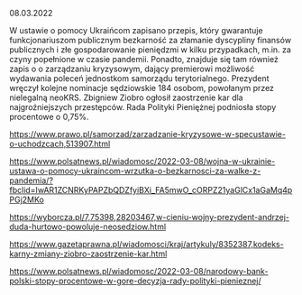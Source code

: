 08.03.2022

W ustawie o pomocy Ukraińcom zapisano przepis, który gwarantuje funkcjonariuszom publicznym bezkarność za złamanie dyscypliny finansów publicznych i złe gospodarowanie pieniędzmi w kilku przypadkach, m.in. za czyny popełnione w czasie pandemii. Ponadto, znajduje się tam również zapis o o zarządzaniu kryzysowym, dający premierowi możliwość wydawania poleceń jednostkom samorządu terytorialnego. Prezydent wręczył kolejne nominacje sędziowskie 184 osobom, powołanym przez nielegalną neoKRS. Zbigniew Ziobro ogłosił zaostrzenie kar dla najgroźniejszych przestępców. Rada Polityki Pieniężnej podniosła stopy procentowe o 0,75%.

https://www.prawo.pl/samorzad/zarzadzanie-kryzysowe-w-specustawie-o-uchodzcach,513907.html

https://www.polsatnews.pl/wiadomosc/2022-03-08/wojna-w-ukrainie-ustawa-o-pomocy-ukraincom-wrzutka-o-bezkarnosci-za-walke-z-pandemia/?fbclid=IwAR1ZCNRKyPAPZbQDZfyiBXi_FA5mwO_cORPZ21yaGlCx1aGaMq4pPGj2MKo

https://wyborcza.pl/7,75398,28203467,w-cieniu-wojny-prezydent-andrzej-duda-hurtowo-powoluje-neosedziow.html

https://www.gazetaprawna.pl/wiadomosci/kraj/artykuly/8352387,kodeks-karny-zmiany-ziobro-zaostrzenie-kar.html

https://www.polsatnews.pl/wiadomosc/2022-03-08/narodowy-bank-polski-stopy-procentowe-w-gore-decyzja-rady-polityki-pienieznej/